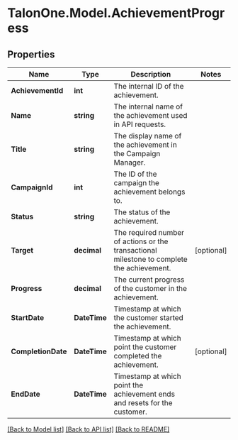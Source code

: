 # TalonOne.Model.AchievementProgress
## Properties

Name | Type | Description | Notes
------------ | ------------- | ------------- | -------------
**AchievementId** | **int** | The internal ID of the achievement. | 
**Name** | **string** | The internal name of the achievement used in API requests.  | 
**Title** | **string** | The display name of the achievement in the Campaign Manager. | 
**CampaignId** | **int** | The ID of the campaign the achievement belongs to. | 
**Status** | **string** | The status of the achievement. | 
**Target** | **decimal** | The required number of actions or the transactional milestone to complete the achievement. | [optional] 
**Progress** | **decimal** | The current progress of the customer in the achievement. | 
**StartDate** | **DateTime** | Timestamp at which the customer started the achievement. | 
**CompletionDate** | **DateTime** | Timestamp at which point the customer completed the achievement. | [optional] 
**EndDate** | **DateTime** | Timestamp at which point the achievement ends and resets for the customer. | 

[[Back to Model list]](../README.md#documentation-for-models) [[Back to API list]](../README.md#documentation-for-api-endpoints) [[Back to README]](../README.md)

